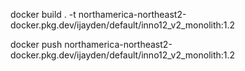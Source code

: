 docker build . -t northamerica-northeast2-docker.pkg.dev/ijayden/default/inno12_v2_monolith:1.2

docker push northamerica-northeast2-docker.pkg.dev/ijayden/default/inno12_v2_monolith:1.2
